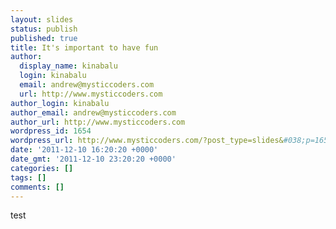 ```yaml
---
layout: slides
status: publish
published: true
title: It's important to have fun
author:
  display_name: kinabalu
  login: kinabalu
  email: andrew@mysticcoders.com
  url: http://www.mysticcoders.com
author_login: kinabalu
author_email: andrew@mysticcoders.com
author_url: http://www.mysticcoders.com
wordpress_id: 1654
wordpress_url: http://www.mysticcoders.com/?post_type=slides&#038;p=1654
date: '2011-12-10 16:20:20 +0000'
date_gmt: '2011-12-10 23:20:20 +0000'
categories: []
tags: []
comments: []
---
```

<p>test</p>
